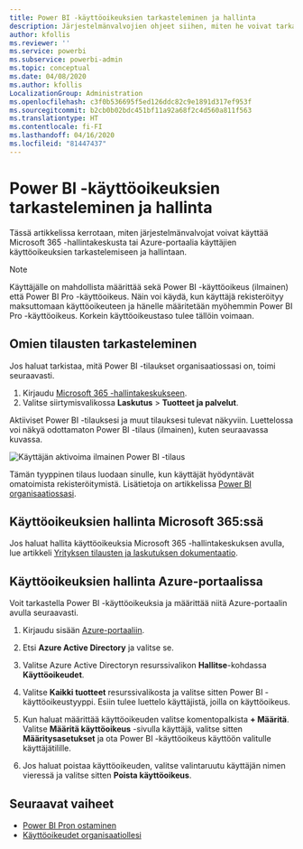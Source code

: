 ```yaml
---
title: Power BI -käyttöoikeuksien tarkasteleminen ja hallinta
description: Järjestelmänvalvojien ohjeet siihen, miten he voivat tarkastella ja hallita organisaationsa Power BI -käyttäjien käyttöoikeuksia.
author: kfollis
ms.reviewer: ''
ms.service: powerbi
ms.subservice: powerbi-admin
ms.topic: conceptual
ms.date: 04/08/2020
ms.author: kfollis
LocalizationGroup: Administration
ms.openlocfilehash: c3f0b536695f5ed126ddc82c9e1891d317ef953f
ms.sourcegitcommit: b2cb0b02bdc451bf11a92a68f2c4d560a811f563
ms.translationtype: HT
ms.contentlocale: fi-FI
ms.lasthandoff: 04/16/2020
ms.locfileid: "81447437"
---
```

# <a name="view-and-manage-power-bi-user-licenses"></a>Power BI -käyttöoikeuksien tarkasteleminen ja hallinta

Tässä artikkelissa kerrotaan, miten järjestelmänvalvojat voivat käyttää Microsoft 365 -hallintakeskusta tai Azure-portaalia käyttäjien käyttöoikeuksien tarkastelemiseen ja hallintaan.

> [!NOTE]
>
>Käyttäjälle on mahdollista määrittää sekä Power BI -käyttöoikeus (ilmainen) että Power BI Pro -käyttöoikeus. Näin voi käydä, kun käyttäjä rekisteröityy maksuttomaan käyttöoikeuteen ja hänelle määritetään myöhemmin Power BI Pro -käyttöoikeus. Korkein käyttöoikeustaso tulee tällöin voimaan.
>

## <a name="view-your-subscriptions"></a>Omien tilausten tarkasteleminen

Jos haluat tarkistaa, mitä Power BI -tilaukset organisaatiossasi on, toimi seuraavasti.

1. Kirjaudu [Microsoft 365 -hallintakeskukseen](https://admin.microsoft.com).
2. Valitse siirtymisvalikossa **Laskutus** > **Tuotteet ja palvelut**.

Aktiiviset Power BI -tilauksesi ja muut tilauksesi tulevat näkyviin. Luettelossa voi näkyä odottamaton Power BI -tilaus (ilmainen), kuten seuraavassa kuvassa.

  ![Käyttäjän aktivoima ilmainen Power BI -tilaus](media/service-admin-manage-licenses/power-bi-free-user-activated.png)

Tämän tyyppinen tilaus luodaan sinulle, kun käyttäjät hyödyntävät omatoimista rekisteröitymistä. Lisätietoja on artikkelissa [Power BI organisaatiossasi](https://docs.microsoft.com/microsoft-365/admin/misc/power-bi-in-your-organization?view=o365-worldwide).

## <a name="manage-user-licenses-in-microsoft-365"></a>Käyttöoikeuksien hallinta Microsoft 365:ssä

Jos haluat hallita käyttöoikeuksia Microsoft 365 -hallintakeskuksen avulla, lue artikkeli [Yrityksen tilausten ja laskutuksen dokumentaatio](https://docs.microsoft.com/microsoft-365/commerce/?view=o365-worldwide).

## <a name="manage-user-licenses-in-azure-portal"></a>Käyttöoikeuksien hallinta Azure-portaalissa

Voit tarkastella Power BI -käyttöoikeuksia ja määrittää niitä Azure-portaalin avulla seuraavasti.

1. Kirjaudu sisään [Azure-portaaliin](https://portal.azure.com).

2. Etsi **Azure Active Directory** ja valitse se.

3. Valitse Azure Active Directoryn resurssivalikon **Hallitse**-kohdassa **Käyttöoikeudet**.

4. Valitse **Kaikki tuotteet** resurssivalikosta ja valitse sitten Power BI -käyttöoikeustyyppi. Esiin tulee luettelo käyttäjistä, joilla on käyttöoikeus.

5. Kun haluat määrittää käyttöoikeuden valitse komentopalkista **+ Määritä**. Valitse **Määritä käyttöoikeus** -sivulla käyttäjä, valitse sitten **Määritysasetukset** ja ota Power BI -käyttöoikeus käyttöön valitulle käyttäjätilille.

6. Jos haluat poistaa käyttöoikeuden, valitse valintaruutu käyttäjän nimen vieressä ja valitse sitten **Poista käyttöoikeus**.

## <a name="next-steps"></a>Seuraavat vaiheet

- [Power BI Pron ostaminen](../service-admin-purchasing-power-bi-pro.md)
- [Käyttöoikeudet organisaatiollesi](../service-admin-licensing-organization.md)

